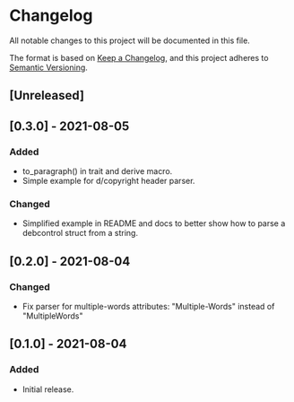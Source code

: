 # Changelog
All notable changes to this project will be documented in this file.

The format is based on [Keep a Changelog](https://keepachangelog.com/en/1.0.0/),
and this project adheres to [Semantic Versioning](https://semver.org/spec/v2.0.0.html).

## [Unreleased]

## [0.3.0] - 2021-08-05
### Added
 - to_paragraph() in trait and derive macro.
 - Simple example for d/copyright header parser.

### Changed
 - Simplified example in README and docs to better show how to parse
   a debcontrol struct from a string.

## [0.2.0] - 2021-08-04
### Changed
- Fix parser for multiple-words attributes: "Multiple-Words" instead of "MultipleWords"

## [0.1.0] - 2021-08-04
### Added
- Initial release.
